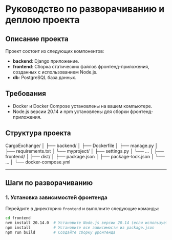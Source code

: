 # Руководство по разворачиванию и деплою проекта

## Описание проекта

Проект состоит из следующих компонентов:

- **backend**: Django приложение.
- **frontend**: Сборка статических файлов фронтенд-приложения, созданных с использованием Node.js.
- **db**: PostgreSQL база данных.

## Требования

- Docker и Docker Compose установлены на вашем компьютере.
- Node.js версии 20.14 и npm установлены для сборки фронтенд-приложения.

## Структура проекта

CargoExchange/
│
├── backend/
│ ├── Dockerfile
│ ├── manage.py
│ ├── requirements.txt
│ └── myproject/
│ ├── settings.py
│ └── ...
│
├── frontend/
│ ├── dist/
│ ├── package.json
│ ├── package-lock.json
│ └── ...
│
└── docker-compose.yml

-----

## Шаги по разворачиванию

### 1. Установка зависимостей фронтенда

Перейдите в директорию `frontend` и выполните следующие команды:

```sh
cd frontend
nvm install 20.14.0  # Установите Node.js версии 20.14 (если используете nvm)
npm install          # Установите все зависимости из package.json
npm run build        # Создайте сборку фронтенда